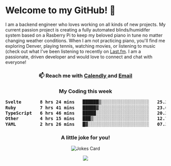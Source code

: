 <h1> Welcome to my GitHub! 👋 </h1>


  I am a backend engineer who loves working on all kinds of new projects. My current passion project is creating a fully automated blinds/humidifer system based on a Rasberry Pi to keep my beloved piano in tune no matter changing weather conditions. When I am not practicing piano, you'll find me exploring Denver, playing tennis, watching movies, or listening to music (check out what I've been listening to recently on [Last.fm](https://www.last.fm/user/mballa000). I am a passionate, driven developer and would love to connect and chat with everyone!

<h3 align = "center"> 📫 Reach me with <a href = "https://calendly.com/msbrandt00/30min"> Calendly </a> and <a href="mailto:msbrandt00@gmail.com">Email</a> 
 </h3>


 
<div align = "center"
[![Anurag's GitHub stats](https://github-readme-stats.vercel.app/api?username=mbrandt00)](https://github.com/anuraghazra/github-readme-stats)
          </div>
<h3 align="center">
  My Coding this week
<!--START_SECTION:waka-->

```txt
Svelte       8 hrs 24 mins   ██████▒░░░░░░░░░░░░░░░░░░   25.22 %
Ruby         7 hrs 41 mins   █████▓░░░░░░░░░░░░░░░░░░░   23.05 %
TypeScript   6 hrs 46 mins   █████░░░░░░░░░░░░░░░░░░░░   20.29 %
Other        4 hrs 15 mins   ███▒░░░░░░░░░░░░░░░░░░░░░   12.77 %
YAML         2 hrs 26 mins   █▓░░░░░░░░░░░░░░░░░░░░░░░   07.30 %
```

<!--END_SECTION:waka-->

### A little joke for you!

![Jokes Card](https://readme-jokes.vercel.app/api?hideBorder)

<a href="https://www.linkedin.com/in/mbrandt00/"><img src="https://img.shields.io/badge/linkedin-%230077B5.svg?&style=for-the-badge&logo=linkedin&logoColor=white" /></a>
